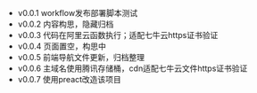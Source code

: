 - v0.0.1 workflow发布部署脚本测试
- v0.0.2 内容构思，隐藏归档
- v0.0.3 代码在阿里云函数执行；适配七牛云https证书验证
- v0.0.4 页面置空，构思中
- v0.0.5 前端导航文件更新，归档整理
- v0.0.6 主域名使用腾讯存储桶，cdn适配七牛云文件https证书验证
- v0.0.7 使用preact改造该项目
